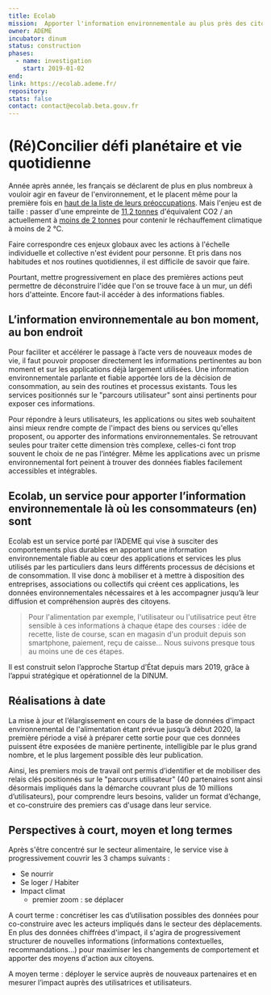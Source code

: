 ```yaml
---
title: Ecolab
mission:  Apporter l'information environnementale au plus près des citoyens
owner: ADEME
incubator: dinum
status: construction
phases:
  - name: investigation
    start: 2019-01-02 
end: 
link: https://ecolab.ademe.fr/
repository:
stats: false
contact: contact@ecolab.beta.gouv.fr
---
```


# (Ré)Concilier défi planétaire et vie quotidienne

Année après année, les français se déclarent de plus en plus nombreux à vouloir agir en faveur de l'environnement, et le placent même pour la première fois en [haut de la liste de leurs préoccupations](https://presse.ademe.fr/2019/12/barometre-les-francais-placent-lenvironnement-pour-la-premiere-fois-en-haut-de-la-liste-de-leurs-preoccupations.html).
Mais l'enjeu est de taille : passer d'une empreinte de [11,2 tonnes](https://www.insee.fr/fr/statistiques/3281683?sommaire=3281778) d'équivalent CO2 / an actuellement à [moins de 2 tonnes](http://temis.documentation.developpement-durable.gouv.fr/docs/Temis/0085/Temis-0085717/22640.pdf) pour contenir le réchauffement climatique à moins de 2 °C.

Faire correspondre ces enjeux globaux avec les actions à l'échelle individuelle et collective n'est évident pour personne. Et pris dans nos habitudes et nos routines quotidiennes, il est difficile de savoir que faire.

Pourtant, mettre progressivement en place des premières actions peut permettre de déconstruire l'idée que l'on se trouve face à un mur, un défi hors d'atteinte. Encore faut-il accéder à des informations fiables.

## L’information environnementale au bon moment, au bon endroit
Pour faciliter et accélérer le passage à l’acte vers de nouveaux modes de vie, il faut pouvoir proposer directement les informations pertinentes au bon moment et sur les applications déjà largement utilisées. Une information environnementale parlante et fiable apportée lors de la décision de consommation, au sein des routines et processus existants.
Tous les services positionnés sur le "parcours utilisateur" sont ainsi pertinents pour exposer ces informations.

Pour répondre à leurs utilisateurs, les applications ou sites web souhaitent ainsi mieux rendre compte de l'impact des biens ou services qu'elles proposent, ou apporter des informations environnementales. Se retrouvant seules pour traiter cette dimension très complexe, celles-ci font trop souvent le choix de ne pas l’intégrer. Même les applications avec un prisme environnemental fort peinent à trouver des données fiables facilement accessibles et intégrables.

## Ecolab, un service pour apporter l’information environnementale là où les consommateurs (en) sont
Ecolab est un service porté par l’ADEME qui vise à susciter des comportements plus durables en apportant une information environnementale fiable au cœur des applications et services les plus utilisés par les particuliers dans leurs différents processus de décisions et de consommation. Il vise donc à mobiliser et à mettre à disposition des entreprises, associations ou collectifs qui créent ces applications, les données environnementales nécessaires et à les accompagner jusqu’à leur diffusion et compréhension auprès des citoyens.


>Pour l'alimentation par exemple, l'utilisateur ou l'utilisatrice peut être sensible à ces informations à chaque étape des courses : idée de recette, liste de course, scan en magasin d'un produit depuis son smartphone, paiement, reçu de caisse…
Nous suivons presque tous au moins une de ces étapes.

Il est construit selon l’approche Startup d’État depuis mars 2019, grâce à l’appui stratégique et opérationnel de la DINUM. 

## Réalisations à date
La mise à jour et l’élargissement en cours de la base de données d'impact environnemental de l'alimentation étant prévue jusqu’à début 2020, la première période a visé à préparer cette sortie pour que ces données puissent être exposées de manière pertinente, intelligible par le plus grand nombre, et le plus largement possible dès leur publication.

Ainsi, les premiers mois de travail ont permis d’identifier et de mobiliser des relais clés positionnés sur le "parcours utilisateur" (40 partenaires sont ainsi désormais impliqués dans la démarche couvrant plus de 10 millions d’utilisateurs), pour comprendre leurs besoins, valider un format d’échange, et co-construire des premiers cas d'usage dans leur service.

## Perspectives à court, moyen et long termes
Après s'être concentré sur le secteur alimentaire, le service vise à progressivement couvrir les 3 champs suivants :
* Se nourrir
* Se loger / Habiter
* Impact climat
    * premier zoom : se déplacer

A court terme : concrétiser les cas d’utilisation possibles des données pour co-construire avec les acteurs impliqués dans le secteur des déplacements.
En plus des données chiffrées d'impact, il s'agira de progressivement structurer de nouvelles informations (informations contextuelles, recommandations…) pour maximiser les changements de comportement et apporter des moyens d'action aux citoyens.

A moyen terme : déployer le service auprès de nouveaux partenaires et en mesurer l’impact auprès des utilisatrices et utilisateurs.
